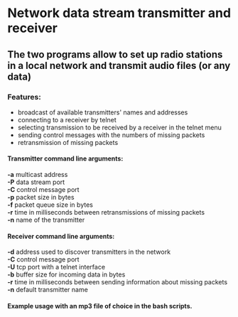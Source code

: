 # Network data stream transmitter and receiver

## The two programs allow to set up radio stations in a local network and transmit audio files (or any data)

### Features:
* broadcast of available transmitters' names and addresses
* connecting to a receiver by telnet
* selecting transmission to be received by a receiver in the telnet menu
* sending control messages with the numbers of missing packets
* retransmission of missing packets

#### Transmitter command line arguments:
**-a** multicast address\
**-P** data stream port\
**-C** control message port\
**-p** packet size in bytes\
**-f** packet queue size in bytes\
**-r** time in milliseconds between retransmissions of missing packets\
**-n** name of the transmitter

#### Receiver command line arguments:
**-d** address used to discover transmitters in the network\
**-C** control message port\
**-U** tcp port with a telnet interface\
**-b** buffer size for incoming data in bytes\
**-r** time in milliseconds between sending information about missing packets\
**-n** default transmitter name

#### Example usage with an mp3 file of choice in the bash scripts.
